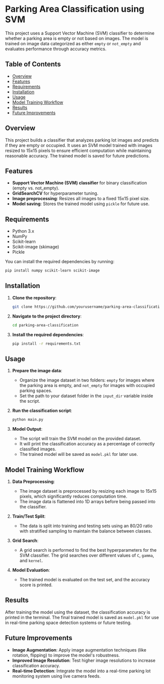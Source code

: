 # Parking Area Classification using SVM

This project uses a Support Vector Machine (SVM) classifier to determine whether a parking area is empty or not based on images. The model is trained on image data categorized as either `empty` or `not_empty` and evaluates performance through accuracy metrics.

## Table of Contents
- [Overview](#overview)
- [Features](#features)
- [Requirements](#requirements)
- [Installation](#installation)
- [Usage](#usage)
- [Model Training Workflow](#model-training-workflow)
- [Results](#results)
- [Future Improvements](#future-improvements)

## Overview

This project builds a classifier that analyzes parking lot images and predicts if they are empty or occupied. It uses an SVM model trained with images resized to 15x15 pixels to ensure efficient computation while maintaining reasonable accuracy. The trained model is saved for future predictions.

## Features

- **Support Vector Machine (SVM) classifier** for binary classification (empty vs. not_empty).
- **GridSearchCV** for hyperparameter tuning.
- **Image preprocessing**: Resizes all images to a fixed 15x15 pixel size.
- **Model saving**: Stores the trained model using `pickle` for future use.

## Requirements

- Python 3.x
- NumPy
- Scikit-learn
- Scikit-image (skimage)
- Pickle

You can install the required dependencies by running:
```bash
pip install numpy scikit-learn scikit-image
```

## Installation

1. **Clone the repository**:
   ```bash
   git clone https://github.com/yourusername/parking-area-classification.git
   ```
2. **Navigate to the project directory**:
   ```bash
   cd parking-area-classification
   ```
3. **Install the required dependencies**:
   ```bash
   pip install -r requirements.txt
   ```

## Usage

1. **Prepare the image data**:
   - Organize the image dataset in two folders: `empty` for images where the parking area is empty, and `not_empty` for images with occupied parking spaces.
   - Set the path to your dataset folder in the `input_dir` variable inside the script.

2. **Run the classification script**:
   ```bash
   python main.py
   ```

3. **Model Output**:
   - The script will train the SVM model on the provided dataset.
   - It will print the classification accuracy as a percentage of correctly classified images.
   - The trained model will be saved as `model.pkl` for later use.

## Model Training Workflow

1. **Data Preprocessing**:
   - The image dataset is preprocessed by resizing each image to 15x15 pixels, which significantly reduces computation time.
   - The image data is flattened into 1D arrays before being passed into the classifier.

2. **Train/Test Split**:
   - The data is split into training and testing sets using an 80/20 ratio with stratified sampling to maintain the balance between classes.

3. **Grid Search**:
   - A grid search is performed to find the best hyperparameters for the SVM classifier. The grid searches over different values of `C`, `gamma`, and `kernel`.

4. **Model Evaluation**:
   - The trained model is evaluated on the test set, and the accuracy score is printed.

## Results

After training the model using the dataset, the classification accuracy is printed in the terminal. The final trained model is saved as `model.pkl` for use in real-time parking space detection systems or future testing.

## Future Improvements

- **Image Augmentation**: Apply image augmentation techniques (like rotation, flipping) to improve the model's robustness.
- **Improved Image Resolution**: Test higher image resolutions to increase classification accuracy.
- **Real-time Detection**: Integrate the model into a real-time parking lot monitoring system using live camera feeds.
